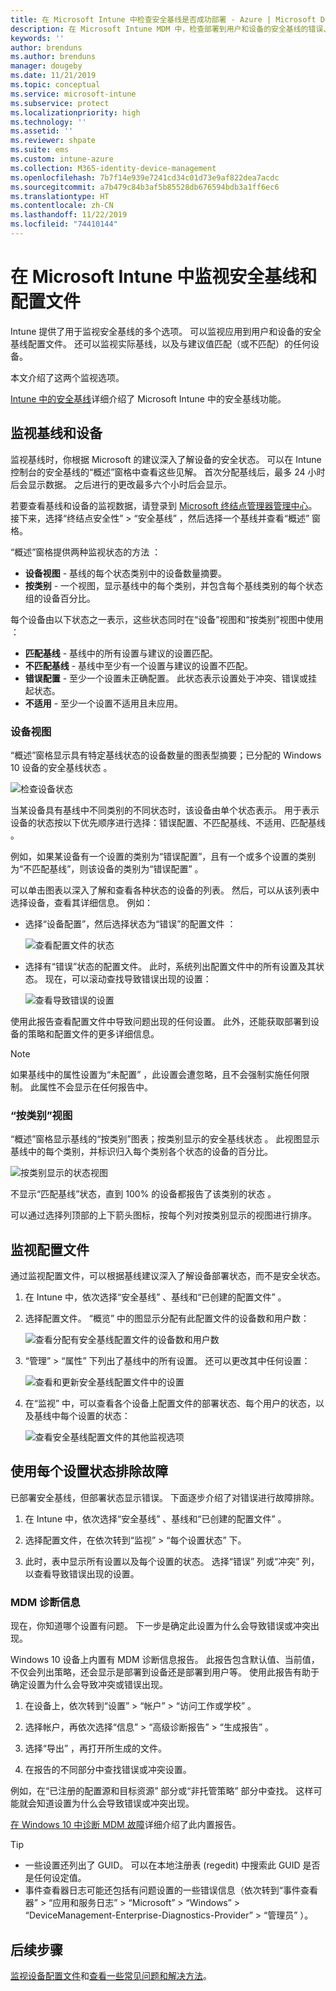 ```yaml
---
title: 在 Microsoft Intune 中检查安全基线是否成功部署 - Azure | Microsoft Docs
description: 在 Microsoft Intune MDM 中，检查部署到用户和设备的安全基线的错误、冲突和成功状态。 了解如何使用 Intune 中的客户端日志和报告功能排除故障。
keywords: ''
author: brenduns
ms.author: brenduns
manager: dougeby
ms.date: 11/21/2019
ms.topic: conceptual
ms.service: microsoft-intune
ms.subservice: protect
ms.localizationpriority: high
ms.technology: ''
ms.assetid: ''
ms.reviewer: shpate
ms.suite: ems
ms.custom: intune-azure
ms.collection: M365-identity-device-management
ms.openlocfilehash: 7b7f14e939e7241cd34c01d73e9af822dea7acdc
ms.sourcegitcommit: a7b479c84b3af5b85528db676594bdb3a1ff6ec6
ms.translationtype: HT
ms.contentlocale: zh-CN
ms.lasthandoff: 11/22/2019
ms.locfileid: "74410144"
---
```

# <a name="monitor-security-baseline-and-profiles-in-microsoft-intune"></a>在 Microsoft Intune 中监视安全基线和配置文件

Intune 提供了用于监视安全基线的多个选项。 可以监视应用到用户和设备的安全基线配置文件。 还可以监视实际基线，以及与建议值匹配（或不匹配）的任何设备。

本文介绍了这两个监视选项。

[Intune 中的安全基线](../security-baselines.md)详细介绍了 Microsoft Intune 中的安全基线功能。

## <a name="monitor-the-baseline-and-your-devices"></a>监视基线和设备

监视基线时，你根据 Microsoft 的建议深入了解设备的安全状态。 可以在 Intune 控制台的安全基线的“概述”窗格中查看这些见解。  首次分配基线后，最多 24 小时后会显示数据。 之后进行的更改最多六个小时后会显示。

若要查看基线和设备的监视数据，请登录到 [Microsoft 终结点管理器管理中心](https://go.microsoft.com/fwlink/?linkid=2109431)。 接下来，选择“终结点安全性”   > “安全基线”  ，然后选择一个基线并查看“概述”  窗格。

“概述”窗格提供两种监视状态的方法  ：

- **设备视图** - 基线的每个状态类别中的设备数量摘要。
- **按类别** - 一个视图，显示基线中的每个类别，并包含每个基线类别的每个状态组的设备百分比。

每个设备由以下状态之一表示，这些状态同时在“设备”视图和“按类别”视图中使用   ：

- **匹配基线** - 基线中的所有设置与建议的设置匹配。
- **不匹配基线** - 基线中至少有一个设置与建议的设置不匹配。
- **错误配置** - 至少一个设置未正确配置。 此状态表示设置处于冲突、错误或挂起状态。
- **不适用** - 至少一个设置不适用且未应用。

### <a name="device-view"></a>设备视图

“概述”窗格显示具有特定基线状态的设备数量的图表型摘要；已分配的 Windows 10 设备的安全基线状态  。

![检查设备状态](./media/security-baselines-monitor/overview.png)

当某设备具有基线中不同类别的不同状态时，该设备由单个状态表示。 用于表示设备的状态按以下优先顺序进行选择：错误配置、不匹配基线、不适用、匹配基线     。

例如，如果某设备有一个设置的类别为“错误配置”，且有一个或多个设置的类别为“不匹配基线”，则该设备的类别为“错误配置”    。

可以单击图表以深入了解和查看各种状态的设备的列表。 然后，可以从该列表中选择设备，查看其详细信息。 例如：

- 选择“设备配置”，然后选择状态为“错误”的配置文件  ：

  ![查看配置文件的状态](./media/security-baselines-monitor/device-configuration-profile-list.png)

- 选择有“错误”状态的配置文件。 此时，系统列出配置文件中的所有设置及其状态。 现在，可以滚动查找导致错误出现的设置：

  ![查看导致错误的设置](./media/security-baselines-monitor/profile-with-error-status.png)

使用此报告查看配置文件中导致问题出现的任何设置。 此外，还能获取部署到设备的策略和配置文件的更多详细信息。

> [!NOTE]
> 如果基线中的属性设置为“未配置”  ，此设置会遭忽略，且不会强制实施任何限制。 此属性不会显示在任何报告中。

### <a name="per-category-view"></a>“按类别”视图

“概述”窗格显示基线的“按类别”图表；按类别显示的安全基线状态  。  此视图显示基线中的每个类别，并标识归入每个类别各个状态的设备的百分比。

![按类别显示的状态视图](./media/security-baselines-monitor/monitor-baseline-per-category.png)

不显示“匹配基线”状态，直到 100% 的设备都报告了该类别的状态  。

可以通过选择列顶部的上下箭头图标，按每个列对按类别显示的视图进行排序。

## <a name="monitor-the-profile"></a>监视配置文件

通过监视配置文件，可以根据基线建议深入了解设备部署状态，而不是安全状态。

1. 在 Intune 中，依次选择“安全基线”  、基线和“已创建的配置文件”  。

2. 选择配置文件。 “概览”  中的图显示分配有此配置文件的设备数和用户数：

   ![查看分配有安全基线配置文件的设备数和用户数](./media/security-baselines-monitor/existing-profile-overview.png)

3. “管理”   > “属性”  下列出了基线中的所有设置。 还可以更改其中任何设置：

   ![查看和更新安全基线配置文件中的设置](./media/security-baselines-monitor/manage-settings.png)

4. 在“监视”  中，可以查看各个设备上配置文件的部署状态、每个用户的状态，以及基线中每个设置的状态：

   ![查看安全基线配置文件的其他监视选项](./media/security-baselines-monitor/monitor-status-options.png)

## <a name="troubleshoot-using-per-setting-status"></a>使用每个设置状态排除故障

已部署安全基线，但部署状态显示错误。 下面逐步介绍了对错误进行故障排除。

1. 在 Intune 中，依次选择“安全基线”  、基线和“已创建的配置文件”  。

2. 选择配置文件，在依次转到“监视”   > “每个设置状态”  下。

3. 此时，表中显示所有设置以及每个设置的状态。 选择“错误”  列或“冲突”  列，以查看导致错误出现的设置。

### <a name="mdm-diagnostic-information"></a>MDM 诊断信息

现在，你知道哪个设置有问题。 下一步是确定此设置为什么会导致错误或冲突出现。

Windows 10 设备上内置有 MDM 诊断信息报告。 此报告包含默认值、当前值，不仅会列出策略，还会显示是部署到设备还是部署到用户等。 使用此报告有助于确定设置为什么会导致冲突或错误出现。

1. 在设备上，依次转到“设置”   > “帐户”   > “访问工作或学校”  。

2. 选择帐户，再依次选择“信息”   > “高级诊断报告”   > “生成报告”  。

3. 选择“导出”  ，再打开所生成的文件。

4. 在报告的不同部分中查找错误或冲突设置。

  例如，在“已注册的配置源和目标资源”  部分或“非托管策略”  部分中查找。 这样可能就会知道设置为什么会导致错误或冲突出现。

[在 Windows 10 中诊断 MDM 故障](https://docs.microsoft.com/windows/client-management/mdm/diagnose-mdm-failures-in-windows-10)详细介绍了此内置报告。

> [!TIP]
> - 一些设置还列出了 GUID。 可以在本地注册表 (regedit) 中搜索此 GUID 是否是任何设定值。
> - 事件查看器日志可能还包括有问题设置的一些错误信息（依次转到“事件查看器”   > “应用和服务日志”   > “Microsoft”   > “Windows”   > “DeviceManagement-Enterprise-Diagnostics-Provider”   > “管理员”  ）。

## <a name="next-steps"></a>后续步骤

[监视设备配置文件](../configuration/device-profile-monitor.md)和[查看一些常见问题和解决方法](../configuration/device-profile-troubleshoot.md)。
